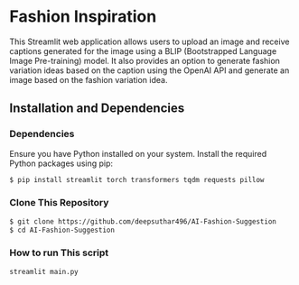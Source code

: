# Fashion Inspiration

This Streamlit web application allows users to upload an image and receive captions generated for the image using a BLIP (Bootstrapped Language Image Pre-training) model. It also provides an option to generate fashion variation ideas based on the caption using the OpenAI API and generate an image based on the fashion variation idea.

## Installation and Dependencies

### Dependencies
Ensure you have Python installed on your system. Install the required Python packages using pip:

```bash
$ pip install streamlit torch transformers tqdm requests pillow
```
### Clone This Repository 

```bash
$ git clone https://github.com/deepsuthar496/AI-Fashion-Suggestion
$ cd AI-Fashion-Suggestion
```

### How to run This script

```bash
streamlit main.py
```

